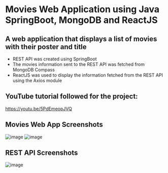# Movies Web Application using Java SpringBoot, MongoDB and ReactJS   

## A web application that displays a list of movies with their poster and title

* REST API was created using SpringBoot
* The movies information sent to the REST API was fetched from MongoDB Compass
* ReactJS was used to display the information fetched from the REST API using the Axios module

## YouTube tutorial followed for the project:
https://youtu.be/5PdEmeopJVQ
  
## Movies Web App Screenshots

![image](https://github.com/inuksperera/moviesApp-SpringBoot/assets/110172780/3a0f0d4a-2e6d-42d5-b673-37d1010937fe)
![image](https://github.com/inuksperera/moviesApp-SpringBoot/assets/110172780/b9c8aa0a-180f-49f1-9703-3b75904c73e5)

## REST API Screenshots

![image](https://github.com/inuksperera/moviesApp-SpringBoot/assets/110172780/4c471d63-ffdf-4128-929c-9b4299193b0a)



